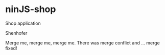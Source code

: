 # ninJS-shop
Shop application

Shenhofer

Merge me, merge me, merge me.
There was merge conflict and ...
merge fixed!
